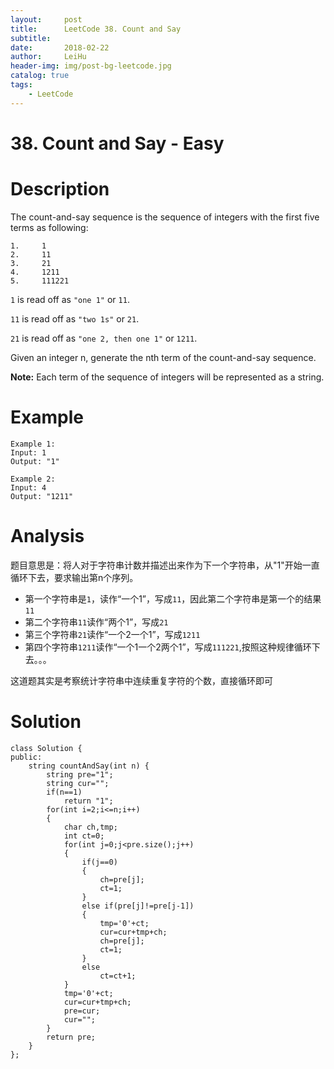 ```yaml
---
layout:     post
title:      LeetCode 38. Count and Say
subtitle:   
date:       2018-02-22
author:     LeiHu
header-img: img/post-bg-leetcode.jpg
catalog: true
tags:
    - LeetCode
---
```

# 38. Count and Say - Easy

# Description
The count-and-say sequence is the sequence of integers with the first five terms as following:
```
1.     1
2.     11
3.     21
4.     1211
5.     111221
```
`1` is read off as `"one 1"` or `11`.

`11` is read off as `"two 1s"` or `21`.

`21` is read off as `"one 2, then one 1"` or `1211`.

Given an integer n, generate the nth term of the count-and-say sequence.

**Note:** Each term of the sequence of integers will be represented as a string.

# Example
```
Example 1:
Input: 1
Output: "1"

Example 2:
Input: 4
Output: "1211"
```

# Analysis
题目意思是：将人对于字符串计数并描述出来作为下一个字符串，从"1"开始一直循环下去，要求输出第n个序列。
- 第一个字符串是`1`，读作“一个1”，写成`11`，因此第二个字符串是第一个的结果`11`
- 第二个字符串`11`读作“两个1”，写成`21`
- 第三个字符串`21`读作“一个2一个1”，写成`1211`
- 第四个字符串`1211`读作“一个1一个2两个1”，写成`111221`,按照这种规律循环下去。。。

这道题其实是考察统计字符串中连续重复字符的个数，直接循环即可

# Solution
```
class Solution {
public:
    string countAndSay(int n) {
        string pre="1";
        string cur="";
        if(n==1)
            return "1";
        for(int i=2;i<=n;i++)
        {
            char ch,tmp;
            int ct=0;
            for(int j=0;j<pre.size();j++)
            {
                if(j==0)
                {
                    ch=pre[j];
                    ct=1;
                }
                else if(pre[j]!=pre[j-1])
                {
                    tmp='0'+ct;
                    cur=cur+tmp+ch;
                    ch=pre[j];
                    ct=1;
                }
                else
                    ct=ct+1;
            }
            tmp='0'+ct;
            cur=cur+tmp+ch;
            pre=cur;
            cur="";
        }
        return pre;
    }
};
```
